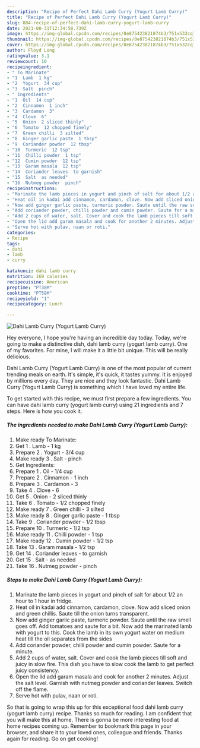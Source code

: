 ```yaml
---
description: "Recipe of Perfect Dahi Lamb Curry (Yogurt Lamb Curry)"
title: "Recipe of Perfect Dahi Lamb Curry (Yogurt Lamb Curry)"
slug: 884-recipe-of-perfect-dahi-lamb-curry-yogurt-lamb-curry
date: 2021-08-31T12:34:58.739Z
image: https://img-global.cpcdn.com/recipes/8e875423821874b3/751x532cq70/dahi-lamb-curry-yogurt-lamb-curry-recipe-main-photo.jpg
thumbnail: https://img-global.cpcdn.com/recipes/8e875423821874b3/751x532cq70/dahi-lamb-curry-yogurt-lamb-curry-recipe-main-photo.jpg
cover: https://img-global.cpcdn.com/recipes/8e875423821874b3/751x532cq70/dahi-lamb-curry-yogurt-lamb-curry-recipe-main-photo.jpg
author: Floyd Long
ratingvalue: 3.1
reviewcount: 10
recipeingredient:
- " To Marinate"
- "1  Lamb  1 kg"
- "2  Yogurt  34 cup"
- "3  Salt  pinch"
- " Ingredients"
- "1  Oil  14 cup"
- "2  Cinnamon  1 inch"
- "3  Cardamon  3"
- "4  Clove  6"
- "5  Onion  2 sliced thinly"
- "6  Tomato  12 chopped finely"
- "7  Green chilli  3 silted"
- "8  Ginger garlic paste  1 tbsp"
- "9  Coriander powder  12 tbsp"
- "10  Turmeric  12 tsp"
- "11  Chilli powder  1 tsp"
- "12  Cumin powder  12 tsp"
- "13  Garam masala  12 tsp"
- "14  Coriander leaves  to garnish"
- "15  Salt  as needed"
- "16  Nutmeg powder  pinch"
recipeinstructions:
- "Marinate the lamb pieces in yogurt and pinch of salt for about 1/2 an hour to 1 hour in fridge."
- "Heat oil in kadai add cinnamon, cardamon, clove. Now add sliced onion and green chillis. Saute till the onion turns transparent."
- "Now add ginger garlic paste, turmeric powder. Saute until the raw smell goes off. Add tomatoes and saute for a bit. Now add the marinated lamb with yogurt to this. Cook the lamb in its own yogurt water on medium heat till the oil separates from the sides"
- "Add coriander powder, chilli powder and cumin powder. Saute for a minute."
- "Add 2 cups of water, salt. Cover and cook the lamb pieces till soft and juicy in slow fire. This dish you have to slow cook the lamb to get perfect juicy consistency."
- "Open the lid add garam masala and cook for another 2 minutes. Adjust the salt level. Garnish with nutmeg powder and coriander leaves. Switch off the flame."
- "Serve hot with pulav, naan or roti."
categories:
- Recipe
tags:
- dahi
- lamb
- curry

katakunci: dahi lamb curry 
nutrition: 169 calories
recipecuisine: American
preptime: "PT38M"
cooktime: "PT58M"
recipeyield: "1"
recipecategory: Lunch

---
```



![Dahi Lamb Curry (Yogurt Lamb Curry)](https://img-global.cpcdn.com/recipes/8e875423821874b3/751x532cq70/dahi-lamb-curry-yogurt-lamb-curry-recipe-main-photo.jpg)

Hey everyone, I hope you're having an incredible day today. Today, we're going to make a distinctive dish, dahi lamb curry (yogurt lamb curry). One of my favorites. For mine, I will make it a little bit unique. This will be really delicious.

Dahi Lamb Curry (Yogurt Lamb Curry) is one of the most popular of current trending meals on earth. It's simple, it's quick, it tastes yummy. It is enjoyed by millions every day. They are nice and they look fantastic. Dahi Lamb Curry (Yogurt Lamb Curry) is something which I have loved my entire life.




To get started with this recipe, we must first prepare a few ingredients. You can have dahi lamb curry (yogurt lamb curry) using 21 ingredients and 7 steps. Here is how you cook it.

<!--inarticleads1-->

##### The ingredients needed to make Dahi Lamb Curry (Yogurt Lamb Curry):

1. Make ready  To Marinate:
1. Get 1 . Lamb - 1 kg
1. Prepare 2 . Yogurt - 3/4 cup
1. Make ready 3 . Salt - pinch
1. Get  Ingredients:
1. Prepare 1 . Oil - 1/4 cup
1. Prepare 2 . Cinnamon - 1 inch
1. Prepare 3 . Cardamon - 3
1. Take 4 . Clove - 6
1. Get 5 . Onion - 2 sliced thinly
1. Take 6 . Tomato - 1/2 chopped finely
1. Make ready 7 . Green chilli - 3 silted
1. Make ready 8 . Ginger garlic paste - 1 tbsp
1. Take 9 . Coriander powder - 1/2 tbsp
1. Prepare 10 . Turmeric - 1/2 tsp
1. Make ready 11 . Chilli powder - 1 tsp
1. Make ready 12 . Cumin powder - 1/2 tsp
1. Take 13 . Garam masala - 1/2 tsp
1. Get 14 . Coriander leaves - to garnish
1. Get 15 . Salt - as needed
1. Take 16 . Nutmeg powder - pinch




<!--inarticleads2-->

##### Steps to make Dahi Lamb Curry (Yogurt Lamb Curry):

1. Marinate the lamb pieces in yogurt and pinch of salt for about 1/2 an hour to 1 hour in fridge.
1. Heat oil in kadai add cinnamon, cardamon, clove. Now add sliced onion and green chillis. Saute till the onion turns transparent.
1. Now add ginger garlic paste, turmeric powder. Saute until the raw smell goes off. Add tomatoes and saute for a bit. Now add the marinated lamb with yogurt to this. Cook the lamb in its own yogurt water on medium heat till the oil separates from the sides
1. Add coriander powder, chilli powder and cumin powder. Saute for a minute.
1. Add 2 cups of water, salt. Cover and cook the lamb pieces till soft and juicy in slow fire. This dish you have to slow cook the lamb to get perfect juicy consistency.
1. Open the lid add garam masala and cook for another 2 minutes. Adjust the salt level. Garnish with nutmeg powder and coriander leaves. Switch off the flame.
1. Serve hot with pulav, naan or roti.




So that is going to wrap this up for this exceptional food dahi lamb curry (yogurt lamb curry) recipe. Thanks so much for reading. I am confident that you will make this at home. There is gonna be more interesting food at home recipes coming up. Remember to bookmark this page in your browser, and share it to your loved ones, colleague and friends. Thanks again for reading. Go on get cooking!
